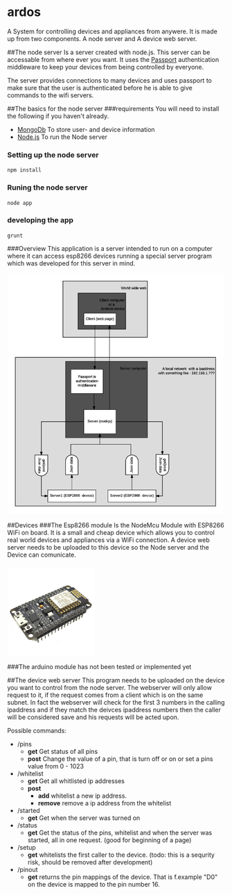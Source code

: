 # ardos
A System for controlling devices and appliances from anywere.  It is made up from two components.  A node server and A device web server.

##The node server
Is a server created with node.js.  This server can be accessable from where ever you want.  It uses the  [Passport](http://passportjs.org/docs) authentication middleware to keep your devices from being controlled by everyone. 

The server provides connections to many devices and uses passport to make sure that the user is authenticated before he is able to give commands to the wifi servers.

##The basics for the node server
###requirements
You will need to install the following if you haven't already.
+ [MongoDb](https://www.mongodb.com) To store user- and device information
+ [Node.js](https://nodejs.org/en/) To run the Node server


### Setting up the node server
```shell
npm install
```
### Runing the node server
```shell
node app
```
### developing the app
```shell
grunt
```
###Overview
This application is a server intended to run on a computer where it can access esp8266 devices running a special server program which was developed for this server in mind.

  <img src="/docs/images/diagram_ardos.png" width="500" alt="Overnew image of the whole system ">
  
##Devices
###The Esp8266 module
Is the NodeMcu Module with ESP8266 WiFi on board.  It is a small and cheap device which allows you to control real world devices and appliances via a WiFi connection.  A device web server needs to be uploaded to this device so the Node server and the Device can comunicate. 
#####
<img src="/docs/images/esp8266.png" width="200" alt="The esp8266 module">

###The arduino module
has not been tested or implemented yet

##The device web server
This program needs to be uploaded on the device you want to control from the node server.
The webserver will only allow request to it, if the request comes from a client which is on the same subnet. In fact the webserver will check for the first 3 numbers in the calling ipaddress and if they match the deivces ipaddress numbers then the caller will be considered save and his requests will be acted upon.

Possible commands:
- /pins
  - __get__ Get status of all pins
  - __post__ Change the value of a pin, that is turn off or on or set a pins value from 0 - 1023
- /whitelist
   - __get__ Get all whitlisted ip addresses
  - __post__ 
    - __add__ whitelist a new ip address.
    - __remove__ remove a ip address from the whitelist
- /started
    - __get__ Get when the server was turned on
- /status
    - __get__ Get the status of the pins, whitelist and when the server was started, all in one request.  (good for beginning of a page)
- /setup
  - __get__ whitelists the first caller to the device.  (todo: this is a sequrity risk, should be removed after development)
- /pinout
  - __get__ returns the pin mappings of the device.  That is f.example "D0" on the device is mapped to the pin number 16.



